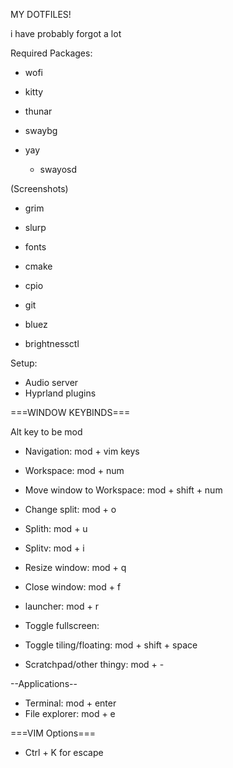 MY DOTFILES!

i have probably forgot a lot

Required Packages:
 - wofi
 - kitty
 - thunar

 - swaybg

 - yay
    - swayosd

 (Screenshots)
 - grim
 - slurp

 - fonts
 - cmake
 - cpio
 - git
 - bluez
 - brightnessctl


Setup:
 - Audio server
 - Hyprland plugins


===WINDOW KEYBINDS===

Alt key to be mod

 - Navigation:               mod + vim keys
 - Workspace:                mod + num
 - Move window to Workspace: mod + shift + num

 - Change split:             mod + o
 - Splith:                   mod + u
 - Splitv:                   mod + i

 - Resize window:            mod + q
 - Close window:             mod + f
 - launcher:                 mod + r

 - Toggle fullscreen:
 - Toggle tiling/floating:   mod + shift + space

 - Scratchpad/other thingy:  mod + -

--Applications--
 - Terminal:                 mod + enter
 - File explorer:            mod + e


===VIM Options===
 - Ctrl + K for escape


